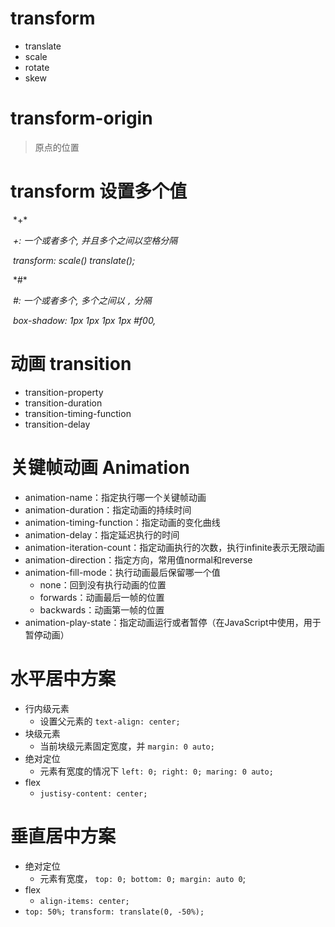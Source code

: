 # transform

- translate
- scale
- rotate
- skew

# transform-origin

>  原点的位置

# transform 设置多个值

​    \*<transform-function>+*

​     *+: 一个或者多个, 并且多个之间以空格分隔*

​     *transform: scale() translate();*



​    \*<box-shadow>#*

​     *#: 一个或者多个, 多个之间以 `,` 分隔*

​     *box-shadow: 1px 1px 1px 1px #f00,* 

# 动画 transition

- transition-property
- transition-duration
- transition-timing-function
- transition-delay

# 关键帧动画 Animation

- animation-name：指定执行哪一个关键帧动画 
- animation-duration：指定动画的持续时间
- animation-timing-function：指定动画的变化曲线
- animation-delay：指定延迟执行的时间
- animation-iteration-count：指定动画执行的次数，执行infinite表示无限动画 
- animation-direction：指定方向，常用值normal和reverse
- animation-fill-mode：执行动画最后保留哪一个值 
  - none：回到没有执行动画的位置 
  - forwards：动画最后一帧的位置 
  - backwards：动画第一帧的位置
- animation-play-state：指定动画运行或者暂停（在JavaScript中使用，用于暂停动画）

# 水平居中方案

- 行内级元素
  - 设置父元素的 `text-align: center;`
- 块级元素
  - 当前块级元素固定宽度，并 `margin: 0 auto;`
- 绝对定位
  - 元素有宽度的情况下 `left: 0; right: 0; maring: 0 auto;`
- flex
  - `justisy-content: center;`

# 垂直居中方案

- 绝对定位
  - 元素有宽度， `top: 0; bottom: 0; margin: auto 0`;
- flex
  - `align-items: center;`
- `top: 50%; transform: translate(0, -50%);`
